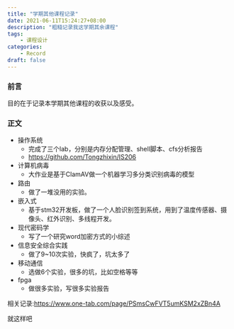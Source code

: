 ```yaml
---
title: "学期其他课程记录"
date: 2021-06-11T15:24:27+08:00
description: "粗糙记录我这学期其余课程"
tags: 
    - 课程设计
categories:
    - Record
draft: false
---
```


### 前言

目的在于记录本学期其他课程的收获以及感受。
<!--more-->

### 正文

- 操作系统
  - 完成了三个lab，分别是内存分配管理、shell脚本、cfs分析报告
  - https://github.com/Tongzhixin/IS206
- 计算机病毒
  - 大作业是基于ClamAV做一个机器学习多分类识别病毒的模型
- 路由
  - 做了一堆没用的实验。
- 嵌入式
  - 基于stm32开发板，做了一个人脸识别签到系统，用到了温度传感器、摄像头、红外识别、多线程开发。
- 现代密码学
  - 写了一个研究word加密方式的小综述
- 信息安全综合实践
  - 做了9~10次实验，快疯了，坑太多了
- 移动通信
  - 选做6个实验，很多的坑，比如空格等等
- fpga
  - 做很多实验，写很多实验报告

相关记录:https://www.one-tab.com/page/PSmsCwFVT5umKSM2xZBn4A

就这样吧